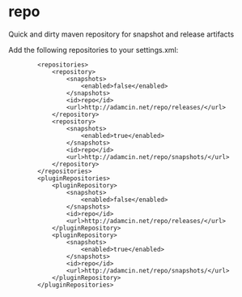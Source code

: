 repo
===============

Quick and dirty maven repository for snapshot and release artifacts 

Add the following repositories to your settings.xml:

            <repositories>
                <repository>
                    <snapshots>
                        <enabled>false</enabled>
                    </snapshots>
                    <id>repo</id>
					<url>http://adamcin.net/repo/releases/</url>
                </repository>
                <repository>
                    <snapshots>
                        <enabled>true</enabled>
                    </snapshots>
                    <id>repo</id>
					<url>http://adamcin.net/repo/snapshots/</url>
                </repository>
            </repositories>
            <pluginRepositories>
                <pluginRepository>
                    <snapshots>
                        <enabled>false</enabled>
                    </snapshots>
                    <id>repo</id>
					<url>http://adamcin.net/repo/releases/</url>
                </pluginRepository>
                <pluginRepository>
                    <snapshots>
                        <enabled>true</enabled>
                    </snapshots>
                    <id>repo</id>
					<url>http://adamcin.net/repo/snapshots/</url>
                </pluginRepository>
            </pluginRepositories>
